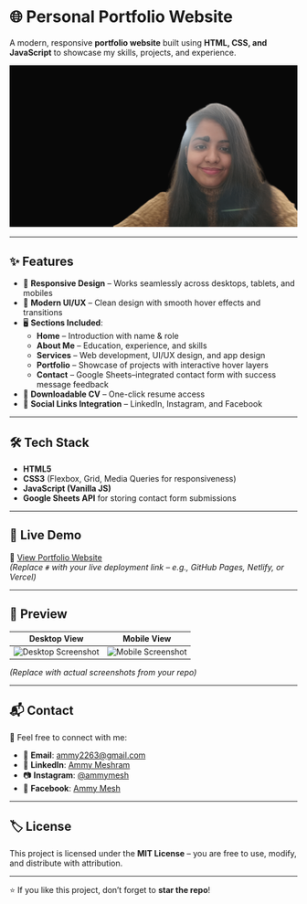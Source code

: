 # 🌐 Personal Portfolio Website  

A modern, responsive **portfolio website** built using **HTML, CSS, and JavaScript** to showcase my skills, projects, and experience.  

![Portfolio Screenshot](images/background.png) <!-- Replace with actual screenshot path -->

---

## ✨ Features  
- 📱 **Responsive Design** – Works seamlessly across desktops, tablets, and mobiles  
- 🎨 **Modern UI/UX** – Clean design with smooth hover effects and transitions  
- 🖥️ **Sections Included**:  
  - **Home** – Introduction with name & role  
  - **About Me** – Education, experience, and skills  
  - **Services** – Web development, UI/UX design, and app design  
  - **Portfolio** – Showcase of projects with interactive hover layers  
  - **Contact** – Google Sheets–integrated contact form with success message feedback  
- 📂 **Downloadable CV** – One-click resume access  
- 🔗 **Social Links Integration** – LinkedIn, Instagram, and Facebook  

---

## 🛠️ Tech Stack  
- **HTML5**  
- **CSS3** (Flexbox, Grid, Media Queries for responsiveness)  
- **JavaScript (Vanilla JS)**  
- **Google Sheets API** for storing contact form submissions  

---

## 🚀 Live Demo  
🔗 [View Portfolio Website](#)  
*(Replace `#` with your live deployment link – e.g., GitHub Pages, Netlify, or Vercel)*  

---

## 📸 Preview  
| Desktop View | Mobile View |  
|--------------|-------------|  
| ![Desktop Screenshot](images/desktop-preview.png) | ![Mobile Screenshot](images/mobile-preview.png) |  
*(Replace with actual screenshots from your repo)*  

---

## 📬 Contact  
💌 Feel free to connect with me:  
- 📧 **Email**: [ammy2263@gmail.com](mailto:ammy2263@gmail.com)  
- 💼 **LinkedIn**: [Ammy Meshram](https://www.linkedin.com/in/ammymeshram/)  
- 📷 **Instagram**: [@ammymesh](https://www.instagram.com/ammymesh/)  
- 📘 **Facebook**: [Ammy Mesh](https://www.facebook.com/ammymesh/)  

---

## 🏷️ License  
This project is licensed under the **MIT License** – you are free to use, modify, and distribute with attribution.  

---

⭐ If you like this project, don’t forget to **star the repo**!  
